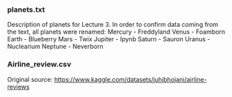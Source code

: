 

### planets.txt
Description of planets for Lecture 3.
In order to confirm data coming from the text, all planets were renamed:
Mercury - Freddyland
Venus - Foamborn
Earth - Blueberry
Mars - Twix
Jupiter - Ipynb
Saturn - Sauron
Uranus - Nuclearium
Neptune - Neverborn


### Airline_review.csv
Original source: https://www.kaggle.com/datasets/juhibhojani/airline-reviews